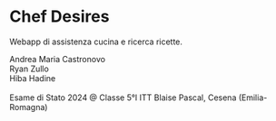 
# Chef Desires

Webapp di assistenza cucina e ricerca ricette.

Andrea Maria Castronovo \
Ryan Zullo \
Hiba Hadine \
\
Esame di Stato 2024 @ Classe 5°I ITT Blaise Pascal, Cesena (Emilia-Romagna)

